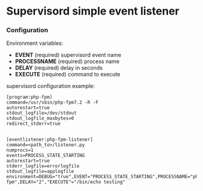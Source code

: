 # Supervisord simple event listener

### Configuration

Environment variables:

- **EVENT** (required) supervisord event name
- **PROCESSNAME** (required) process name
- **DELAY** (required) delay in seconds
- **EXECUTE** (required) command to execute

supervisord configuration example:

```
[program:php-fpm]
command=/usr/sbin/php-fpm7.2 -R -F
autorestart=true
stdout_logfile=/dev/stdout
stdout_logfile_maxbytes=0
redirect_stderr=true


[eventlistener:php-fpm-listener]
command=<path_to>/listener.py
numprocs=1
events=PROCESS_STATE_STARTING
autorestart=true
stderr_logfile=errorlogfile
stdout_logfile=applogfile
environment=DEBUG="true",EVENT="PROCESS_STATE_STARTING",PROCESSNAME="php-fpm",DELAY="2","EXECUTE"="/bin/echo testing"
```
